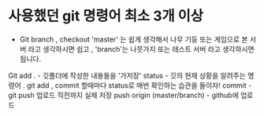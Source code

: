 # 사용했던 git 명령어 최소 3개 이상

- Git branch , checkout
  'master' 는 쉽게 생각해서 나무 기둥 또는 게임으로 본 서버 라고 생각하시면 쉽고 ,
  'branch'는 나뭇가지 또는 테스트 서버 라고 생각하시면 됩니다.

Git add . - 깃폴더에 작성한 내용들을 '가저장'
status - 깃의 현재 상황을 알려주는 명령어 . git add , commit 할때마다 status로 매번 확인하는 습관을 들이자!
commit - git push 업로드 직전까지 실제 저장
push origin (master/branch) - github에 업로드
